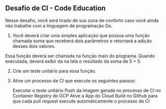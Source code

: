 ## Desafio de CI - Code Education

Nesse desafio, você será tirado de sua zona de conforto caso você ainda não trabalhe com a linguagem de programação Go.

1) Você deverá criar uma simples aplicação que possua uma função chamada soma que receberá dois parâmetros e retornará a adição desses dois valores.

Essa função deverá ser chamada na função main do programa. Quando executada, deverá exibir da na tela o resultado da soma de 5 + 5.

2) Crie um teste unitário para essa função.

3) Ative um processo de CI que execute os seguintes passos:

    Executar o teste unitário
    Push da imagem gerada no processo de CI no Container Registry do GCP
    Ative a App do Cloud Build no Github para que cada pull request execute automaticamente o processo de CI
